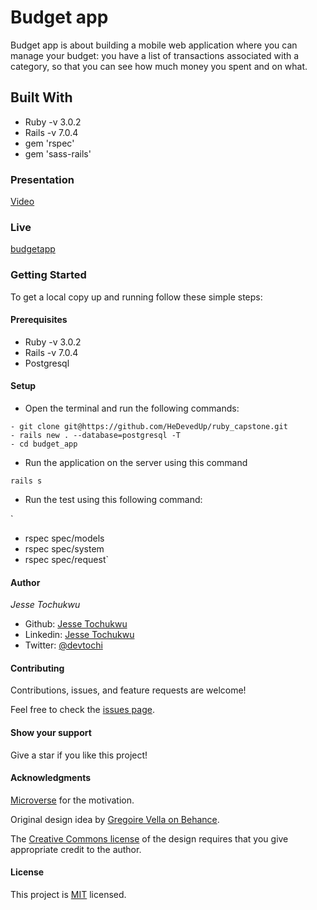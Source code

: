 # Budget app

Budget app is about building a mobile web application where you can manage your budget: you have a list of transactions associated with a category, so that you can see how much money you spent and on what.

## Built With

- Ruby -v 3.0.2
- Rails -v 7.0.4
- gem 'rspec'
- gem 'sass-rails'

### Presentation

[Video](https://www.loom.com/share/711cc33bc1644273b2a30b881b96c54d)

### Live

[budgetapp](https://budget-app-arnaud.herokuapp.com/)

### Getting Started

To get a local copy up and running follow these simple steps:

#### Prerequisites

- Ruby -v 3.0.2
- Rails -v 7.0.4
- Postgresql

#### Setup

- Open the terminal and run the following commands:

```
- git clone git@https://github.com/HeDevedUp/ruby_capstone.git
- rails new . --database=postgresql -T
- cd budget_app

```

- Run the application on the server using this command

`rails s`

- Run the test using this following command:

`
- rspec spec/models
- rspec spec/system
- rspec spec/request`

#### Author

*Jesse Tochukwu*

- Github: [Jesse Tochukwu ](https://github.com/hedevedup)
- Linkedin: [Jesse Tochukwu](https://www.linkedin.com/in/JesseTochukwu/)
- Twitter: [@devtochi](https://twitter.com/devtochi)

#### Contributing

Contributions, issues, and feature requests are welcome!

Feel free to check the [issues page](https://github.com/hedevedup/budget_app/issues).

#### Show your support

Give a star if you like this project!

#### Acknowledgments

[Microverse](https://www.microverse.org/) for the motivation.

Original design idea by [Gregoire Vella on Behance](https://www.behance.net/gregoirevella).

The [Creative Commons license](https://creativecommons.org/licenses/by-nc/4.0/) of the design requires that you give appropriate credit to the author.

#### License

This project is [MIT](https://www.mit.edu/about/) licensed.
